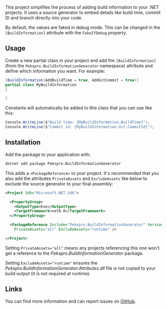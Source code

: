 This project simplifies the process of adding build information to your .NET projects. It uses a source generator to embed details like build time, commit ID and branch directly into your code.

By default, the values are faked in debug mode. This can be changed in the `[BuildInformation]` attribute with the `FakeIfDebug` property.

## Usage

Create a new partial class in your project and add the `[BuildInformation]` (from the `Pekspro.BuildInformationGenerator` namespace) attribute and define which information you want. For example:

```csharp
[BuildInformation(AddBuildTime = true, AddGitCommit = true)]
partial class MyBuildInformation
{

}
```

Constants will automatically be added to this class that you can use like this:

```csharp
Console.WriteLine($"Build time: {MyBuildInformation.BuildTime}");
Console.WriteLine($"Commit id: {MyBuildInformation.Git.CommitId}");
```

## Installation

Add the package to your application with:

```bash
dotnet add package Pekspro.BuildInformationGenerator
```

This adds a `<PackageReference>` to your project. It's recommended that you also add the attributes `PrivateAssets` and `ExcludeAssets` like below to exclude the source generator to your final assembly:

```xml
<Project Sdk="Microsoft.NET.Sdk">

  <PropertyGroup>
    <OutputType>Exe</OutputType>
    <TargetFramework>net8.0</TargetFramework>
  </PropertyGroup>

  <PackageReference Include="Pekspro.BuildInformationGenerator" Version="0.2.0" 
    PrivateAssets="all" ExcludeAssets="runtime" />

</Project>
```

Setting `PrivateAssets="all"` means any projects referencing this one won't get a reference to the _Pekspro.BuildInformationGenerator_ package.

Setting `ExcludeAssets="runtime"` ensures the _Pekspro.BuildInformationGenerator.Attributes.dll_ file is not copied to your build output (it is not required at runtime).

## Links

You can find more information and can report issues on [GitHub](https://github.com/pekspro/BuildInformationGenerator).
